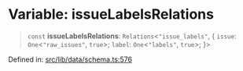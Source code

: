 # Variable: issueLabelsRelations

> `const` **issueLabelsRelations**: `Relations`\<`"issue_labels"`, \{ `issue`: `One`\<`"raw_issues"`, `true`\>; `label`: `One`\<`"labels"`, `true`\>; \}\>

Defined in: [src/lib/data/schema.ts:576](https://github.com/elizaOS/elizaos.github.io/blob/4810f50019028b92f4f2a0ac31323fd787c7f288/src/lib/data/schema.ts#L576)
